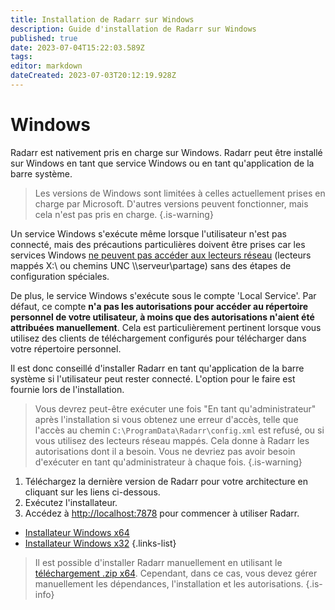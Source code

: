 ```yaml
---
title: Installation de Radarr sur Windows
description: Guide d'installation de Radarr sur Windows
published: true
date: 2023-07-04T15:22:03.589Z
tags: 
editor: markdown
dateCreated: 2023-07-03T20:12:19.928Z
---
```


# Windows

Radarr est nativement pris en charge sur Windows. Radarr peut être installé sur Windows en tant que service Windows ou en tant qu'application de la barre système.
> Les versions de Windows sont limitées à celles actuellement prises en charge par Microsoft. D'autres versions peuvent fonctionner, mais cela n'est pas pris en charge.
{.is-warning}

Un service Windows s'exécute même lorsque l'utilisateur n'est pas connecté, mais des précautions particulières doivent être prises car les services Windows [ne peuvent pas accéder aux lecteurs réseau](https://learn.microsoft.com/en-us/windows/win32/services/services-and-redirected-drives) (lecteurs mappés X:\ ou chemins UNC \\\serveur\partage) sans des étapes de configuration spéciales.

De plus, le service Windows s'exécute sous le compte 'Local Service'. Par défaut, ce compte **n'a pas les autorisations pour accéder au répertoire personnel de votre utilisateur, à moins que des autorisations n'aient été attribuées manuellement**. Cela est particulièrement pertinent lorsque vous utilisez des clients de téléchargement configurés pour télécharger dans votre répertoire personnel.

Il est donc conseillé d'installer Radarr en tant qu'application de la barre système si l'utilisateur peut rester connecté. L'option pour le faire est fournie lors de l'installation.

> Vous devrez peut-être exécuter une fois "En tant qu'administrateur" après l'installation si vous obtenez une erreur d'accès, telle que l'accès au chemin `C:\ProgramData\Radarr\config.xml` est refusé, ou si vous utilisez des lecteurs réseau mappés. Cela donne à Radarr les autorisations dont il a besoin. Vous ne devriez pas avoir besoin d'exécuter en tant qu'administrateur à chaque fois.
{.is-warning}

1. Téléchargez la dernière version de Radarr pour votre architecture en cliquant sur les liens ci-dessous.
1. Exécutez l'installateur.
1. Accédez à <http://localhost:7878> pour commencer à utiliser Radarr.

- [Installateur Windows x64](https://radarr.servarr.com/v1/update/master/updatefile?os=windows&runtime=netcore&arch=x64&installer=true)
- [Installateur Windows x32](https://radarr.servarr.com/v1/update/master/updatefile?os=windows&runtime=netcore&arch=x86&installer=true)
{.links-list}

> Il est possible d'installer Radarr manuellement en utilisant le [téléchargement .zip x64](https://radarr.servarr.com/v1/update/master/updatefile?os=windows&runtime=netcore&arch=x64). Cependant, dans ce cas, vous devez gérer manuellement les dépendances, l'installation et les autorisations.
{.is-info}